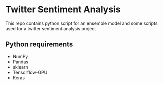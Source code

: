 # Twitter Sentiment Analysis
This repo contains python script for an ensemble model and some scripts used for a twitter sentiment analysis project

## Python requirements

- NumPy
- Pandas
- sklearn
- Tensorflow-GPU
- Keras
